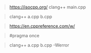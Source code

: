 > https://isocpp.org/
> clang++ main.cpp

> clang++ a.cpp b.cpp

> https://en.cppreference.com/w/

> #pragma once
> 

> clang++ a.cpp b.cpp -Werror
